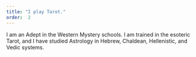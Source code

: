 ```yaml
---
title: "I play Tarot."
order:  2
---
```

I am an Adept in the Western Mystery schools. I am trained in the esoteric Tarot, and I have studied Astrology in Hebrew, Chaldean, Hellenistic, and Vedic systems.